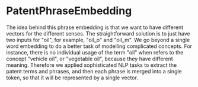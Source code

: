 # PatentPhraseEmbedding

The idea behind this phrase embedding is that we want to have different vectors for the different senses. The straightforward solution is to just have two inputs for "oil", for example, "oil_o" and "oil_m".  We go beyond a single word embedding to do a better task of modelling complicated concepts. For instance, there is no individual usage of the term "oil" when refers to the concept "vehicle oil", or "vegetable oil", because they have different meaning.
Therefore we applied sophisticated NLP tasks to extract the patent terms and phrases, and then each phrase is merged into a single token, so that it will be represented by a single vector. 
